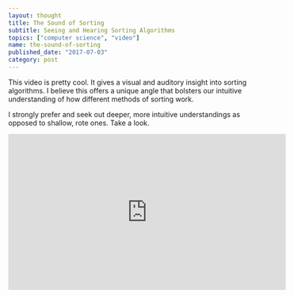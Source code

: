 ```yaml
---
layout: thought
title: The Sound of Sorting
subtitle: Seeing and Hearing Sorting Algorithms
topics: ["computer science", "video"]
name: the-sound-of-sorting
published_date: "2017-07-03"
category: post
---
```


This video is pretty cool. It gives a visual and auditory insight into sorting
algorithms. I believe this offers a unique angle that bolsters our intuitive 
understanding of how different methods of sorting work.

I strongly prefer and seek out deeper, more intuitive understandings as opposed
to shallow, rote ones. Take a look.

<iframe width="560" height="315"
src="https://www.youtube.com/embed/M0cNsmjK33E" frameborder="0" allowfullscreen>
</iframe>
